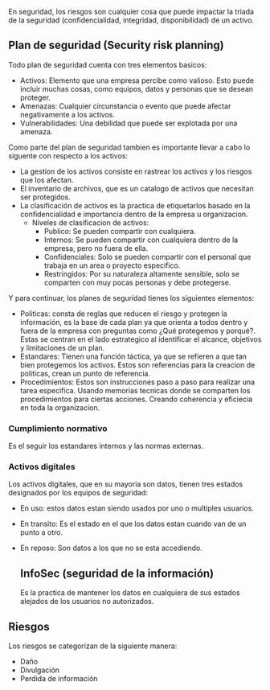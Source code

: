 En seguridad, los riesgos son cualquier cosa que puede impactar la triada de la seguridad (confidencialidad, integridad, disponibilidad) de un activo. 

## Plan de seguridad (Security risk planning)

Todo plan de seguridad cuenta con tres elementos basicos: 

- Activos: Elemento que una empresa percibe como valioso. Esto puede incluir muchas cosas, como equipos, datos y personas que se desean proteger. 
- Amenazas: Cualquier circunstancia o evento que puede afectar negativamente a los activos. 
- Vulnerabilidades: Una debilidad que puede ser explotada por una amenaza. 

Como parte del plan de seguridad tambien es importante llevar a cabo lo siguente con respecto a los activos: 

- La gestion de los activos consiste en rastrear los activos y los riesgos que los afectan.
- El inventario de archivos, que es un catalogo de activos que necesitan ser protegidos.
- La clasificación de activos es la practica de etiquetarlos basado en la confidencialidad e importancia dentro de la empresa u organizacion.
  - Niveles de clasificacion de activos:
      - Publico: Se pueden compartir con cualquiera.
      - Internos: Se pueden compartir con cualquiera dentro de la empresa, pero no fuera de ella.
      - Confidenciales: Solo se pueden compartir con el personal que trabaja en un area o proyecto especifico.
      - Restringidos: Por su naturaleza altamente sensible, solo se comparten con muy pocas personas y debe protegerse.

Y para continuar, los planes de seguridad tienes los siguientes elementos:
- Politicas: consta de reglas que reducen el riesgo y protegen la información, es la base de cada plan ya que orienta a todos dentro y fuera de la empresa con preguntas como ¿Qué protegemos y porqué?. Estas se centran en el lado estrategico al identificar el alcance, objetivos y limitaciones de un plan. 
- Estandares: Tienen una función táctica, ya que se refieren a que tan bien protegemos los activos. Estos son referencias para la creacion de politicas, crean un punto de referencia. 
- Procedimientos: Estos son instrucciones paso a paso para realizar una tarea especifica. Usando memorias tecnicas donde se comparten los procedimientos para ciertas acciones. Creando coherencia y eficiecia en toda la organizacion.

### Cumplimiento normativo

Es el seguir los estandares internos y las normas externas. 

### Activos digitales

Los activos digitales, que en su mayoria son datos, tienen tres estados designados por los equipos de seguridad:

- En uso: estos datos estan siendo usados por uno o multiples usuarios.
- En transito: Es el estado en el que los datos estan cuando van de un punto a otro. 
- En reposo: Son datos a los que no se esta accediendo. 

  ## InfoSec (seguridad de la información)

  Es la practica de mantener los datos en cualquiera de sus estados alejados de los usuarios no autorizados. 


## Riesgos

Los riesgos se categorizan de la siguiente manera: 
- Daño
- Divulgación
- Perdida de información

